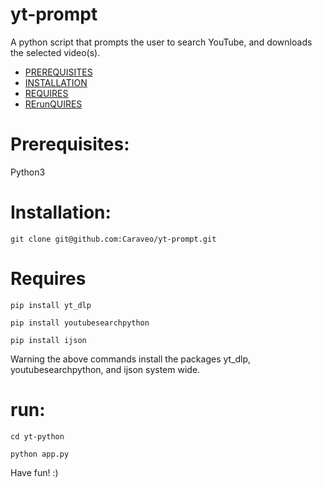 # yt-prompt
A python script that prompts the user to search YouTube, and downloads the selected video(s).

- [PREREQUISITES](#Prerequisites)
- [INSTALLATION](#Installation)
- [REQUIRES](#Requires)
- [RErunQUIRES](#Run)

# Prerequisites:
Python3


# Installation:

    git clone git@github.com:Caraveo/yt-prompt.git

# Requires

    pip install yt_dlp

    pip install youtubesearchpython

    pip install ijson

Warning the above commands install the packages yt_dlp, youtubesearchpython, and ijson system wide.
# run: 

    cd yt-python

    python app.py


Have fun! :)